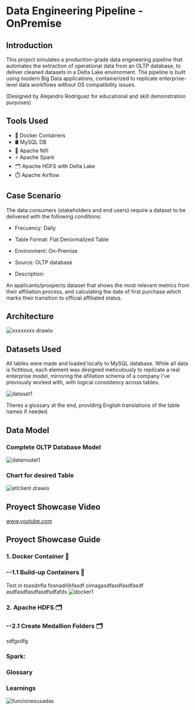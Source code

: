 # Data Engineering Pipeline - OnPremise
## Introduction

This project simulates a production-grade data engineering pipeline that automates the extraction of operational data from an OLTP database, to deliver cleaned datasets in a Delta Lake environment. The pipeline is built using modern Big Data applications, containerized to replicate enterprise-level data workflows without OS compatibility issues.

(Designed by Alejandro Rodríguez for educational and skill demonstration purposes)

## Tools Used
- 🐳 Docker Containers 
- 🛢️ MySQL DB
- 🔄 Apache Nifi
- ⚡ Apache Spark
- 🗂️ Apache HDFS with Delta Lake
- ⏱️ Apache Airflow

## Case Scenario
The data consumers (stakeholders and end users) require a dataset to be delivered with the following conditions:

- Frecuency: Daily
- Table Format: Flat Denormalized Table
- Environment: On-Premise
- Source: OLTP database

- Description:

An applicants/prospects dataset that shows the most relevant metrics from their affiliation process, and calculating the date of first purchase which marks their transition to official affiliated status.

## Architecture
![xxxxxxxx drawio](https://github.com/user-attachments/assets/19ef1dfd-c282-4aaf-a2f8-edfa7023d4f1)

## Datasets Used
All tables were made and loaded locally to MySQL database. While all data is fictitious, each element was designed meticulously to replicate a real enterprise model, mirroring the afiliation schema of a company I've previously worked with, with logical consistency across tables. 

![dataset1](https://github.com/user-attachments/assets/309bd941-b8a0-40a0-ac6c-243f393cd3e7)

Theres a glossary at the end, providing English translations of the table names if needed.

## Data Model
### Complete OLTP Database Model
![datamodel1](https://github.com/user-attachments/assets/cc53a22c-a9ae-44d2-9b59-fb38ac1bdeeb)

### Chart for desired Table
![etlclient drawio](https://github.com/user-attachments/assets/9ec63cda-8cea-4b85-8741-d7cc2f0cb402)

## Proyect Showcase Video
www.youtube.com 
## Proyect Showcase Guide 
### 1. Docker Container 🐳

### --1.1 Build-up Containers 🐳
Test in toasdnfla  fosnadñlkfasdf  oimagasdfasdfasdfasdf
asdfasdfasdfasdfsdfafds
![docker1](https://github.com/user-attachments/assets/392775c9-191b-4b5a-8eda-e26786b2bc0d)



### 2. Apache HDFS 🗂️

### --2.1 Create Medallion Folders 🗂️
sdfgsdfg

### Spark:

### Glossary

### Learnings

![funcionesusadas](https://github.com/user-attachments/assets/ff5af71f-5a19-4f68-8aad-a2940089bc55)

